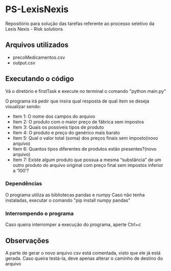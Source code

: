 # PS-LexisNexis

Repositório para solução das tarefas referente ao processo seletivo da Lexis Nexis - Risk solutions

## Arquivos utilizados
- precoMedicamentos.csv
- output.csv

## Executando o código

Vá o diretório e firstTask e execute no terminal o comando "python main.py"

O programa irá pedir que insira qual resposta de qual item se deseja visualizar sendo:
- Item 1: O nome dos campos do arquivo
- Item 2: O produto com o maior preço de fábrica sem impostos
- Item 3: Quais os possíveis tipos de produto
- Item 4: O produto e preço do genérico mais barato
- Item 5: Qual o valor total (soma) dos preços finais sem imposto(novo arquivo)
- Item 6: Quantos tipos diferentes de produtos estão presentes?(novo arquivo)
- Item 7: Existe algum produto que possua a mesma “substância” de um outro produto do arquivo original com preço final sem impostos inferior a ‘100’?

### Dependências 
O programa utiliza as bibliotecas pandas e numpy
Caso não tenha instaladas, executar o comando "pip install numpy pandas"

### Interrompendo o programa
Caso queira interromper a execução do programa, aperte Ctrl+c

## Observações

A parte de gerar o novo arquivo csv está comentada, visto que ele já está gerada.
Caso queira testá-la, deve apenas alterar o caminho de destino do arquivo

